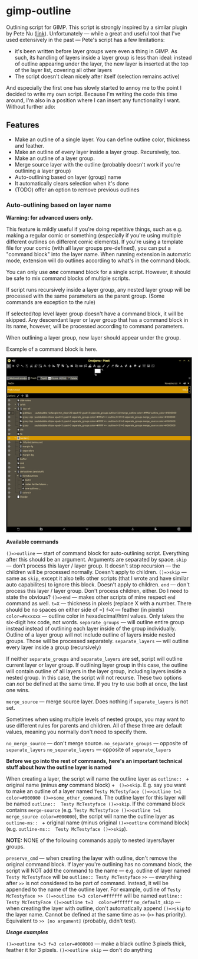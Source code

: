 # gimp-outline

Outlining script for GIMP. This script is strongly inspired by a similar plugin by Pete Nu ([link](http://pete.nu/software/gimp-outliner/)). Unfortunately — while a great and useful tool that I've used extensively in the past — Pete's script has a few limitations:

* it's been written before layer groups were even a thing in GIMP. As such, its handling of layers inside a layer group is less than ideal: instead of outline appearing under the layer, the new layer is inserted at the top of the layer list, covering all other layers
* The script doesn't clean nicely after itself (selection remains active)

And especially the first one has slowly started to annoy me to the point I decided to write my own script. Because I'm writing the code this time around, I'm also in a position where I can insert any functionality I want. Without further ado:

## Features

* Make an outline of a single layer. You can define outline color, thickness and feather.
* Make an outline of every layer inside a layer group. Recursively, too.
* Make an outline of a layer group.
* Merge source layer with the outline (probably doesn't work if you're outlining a layer group)
* Auto-outlining based on layer (group) name
* It automatically clears selection when it's done
* (TODO) offer an option to remove previous outlines

### Auto-outlining based on layer name

**Warning: for advanced users only.**

This feature is mildly useful if you're doing repetitive things, such as e.g. making a regular comic or something (especially if you're using multiple different outlines on different comic elements). If you're using a template file for your comic (with all layer groups pre-defined), you can put a "command block" into the layer name. When running extension in automatic mode, extension will do outlines according to what's in the command block.

You can only use ***one*** command block for a single script. However, it should be safe to mix command blocks of multiple scripts.

If script runs recursively inside a layer group, any nested layer group will be processed with the same parameters as the parent group. (Some commands are exception to the rule)

If selected/top level layer group doesn't have a command block, it will be skipped. Any descendant layer or layer group that has a command block in its name, however, will be processed according to command parameters.

When outlining a layer group, new layer should appear under the group.

Example of a command block is here.

![Template file in action](readme-resources/arguments_as_layer_name.png)


**Available commands**

`()=>outline` — start of command block for auto-outlining script. Everything after this should be an argument. Arguments are separated by space.
`skip` — don't process this layer / layer group. It doesn't stop recursion — the children will be processed normally. Doesn't apply to children.
`()=>skip` — same as `skip`, except it also tells other scripts (that I wrote and have similar auto capabilites) to ignore this block. Doesn't apply to children.
`end` — don't process this layer / layer group. Don't process children, either. Do I need to state the obvious?
`()=>end` — makes other scripts of mine respect `end` command as well.
`t=X` —  thickness in pixels (replace X with a number. There should be no spaces on either side of =)
`f=X` —  feather (in pixels)
`color=#xxxxxx` — outline color in hexadecimal/html values. Only takes the six-digit hex code, not words.
`separate_groups` — will outline entire group instead instead of outlining each layer inside of the group individually. Outline of a layer group will not include outline of layers inside nested groups. Those will be processed separately.
`separate_layers` — will outline every layer inside a group (recursively)

If neither `separate_groups` and `separate_layers` are set, script will outline current layer or layer group. If outlining layer group in this case, the outline will contain outline of all layers in the layer group, including layers inside a nested group. In this case, the script will not recurse. These two options can _not_ be defined at the same time. If you try to use both at once, the last one wins.

`merge_source` — merge source layer. Does nothing if `separate_layers` is not set.

Sometimes when using multiple levels of nested groups, you may want to use different rules for parents and children. All of these three are default values, meaning you normally don't need to specify them.

`no_merge_source` — don't merge source.
`no_separate_groups` — opposite of `separate_layers`
`no_separate_layers` — opposite of `separate_layers`


**Before we go into the rest of commands, here's an important technical stuff about how the outline layer is named**

When creating a layer, the script will name the outline layer as `outline:: ` + original name (minus ***any*** command block) + ` ()=>skip`. E.g. say you want to make an outline of a layer named `Testy McTestyface ()=>outline t=1 color=#000000 ()=>some_other_command`. The outline layer for this layer  will be named `outline::  Testy McTestyface ()=>skip`. If the command block contains `merge-source` (e.g. `Testy McTestyface ()=>outline t=1 merge_source color=#000000`), the script will name the outline layer as `outline-ms:: ` + original name (minus original `()=>outline` command block) (e.g. `outline-ms::  Testy McTestyface ()=>skip`).

**NOTE:** NONE of the following commands apply to nested layers/layer groups.

`preserve_cmd` — when creating the layer with outline, don't remove the original command block. If layer you're outlining has no command block, the script will NOT add the command to the name — e.g. outline of layer named `Testy McTestyface` will be `outline:: Testy McTestyface`
`>>` — everything after `>>` is not considered to be part of command. Instead, it will be appended to the name of the outline layer. For example, outline of `Testy McTestyface >> ()=>outline t=3 color=#ffffff` will be named `outline:: Testy McTestyFace ()=>outline t=3  color=#ffffff`
`no_default_skip` — when creating the layer with outline, don't automatically append `()=>skip` to the layer name. Cannot be defined at the same time as `>>` (`>>` has priority). Equivalent to `>> [no argument]` (probably, didn't test). 


***Usage examples***

`()=>outline t=3 f=3 color=#000000` — make a black outline 3 pixels thick, feather it for 3 pixels.
`()=>outline skip` — don't do anything